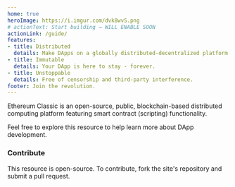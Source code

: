 ```yaml
---
home: true
heroImage: https://i.imgur.com/dvk8wvS.png
# actionText: Start building → WILL ENABLE SOON
actionLink: /guide/
features:
- title: Distributed
  details: Make DApps on a globally distributed-decentralized platform. 
- title: Immutable
  details: Your DApp is here to stay - forever.
- title: Unstoppable 
  details: Free of censorship and third-party interference.
footer: Join the revolution.
---
```


Ethereum Classic is an open-source, public, blockchain-based distributed computing platform featuring smart contract (scripting) functionality.

Feel free to explore this resource to help learn more about DApp development.

### Contribute

This resource is open-source. To contribute, fork the site's repository and submit a pull request.